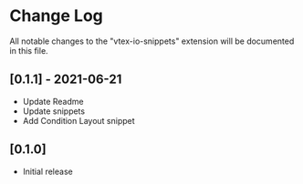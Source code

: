 # Change Log

All notable changes to the "vtex-io-snippets" extension will be documented in this file.

## [0.1.1] - 2021-06-21

- Update Readme
- Update snippets
- Add Condition Layout snippet

## [0.1.0]

- Initial release
